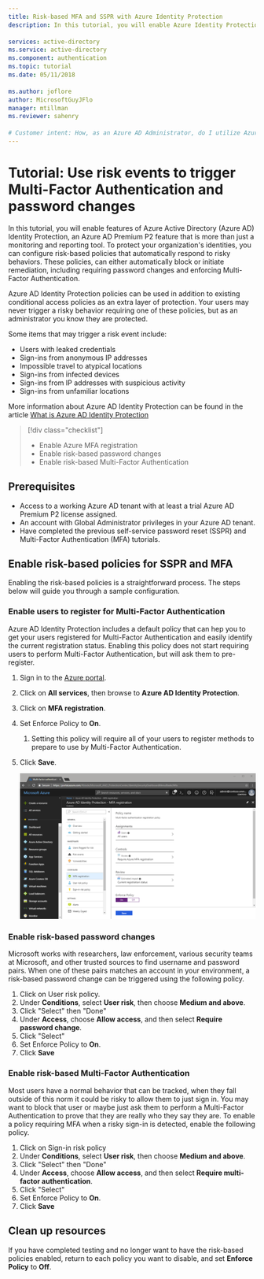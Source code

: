 ```yaml
---
title: Risk-based MFA and SSPR with Azure Identity Protection
description: In this tutorial, you will enable Azure Identity Protection integrations, for Multi-Factor Authentication and self-service password reset, to reduce risky behavior.

services: active-directory
ms.service: active-directory
ms.component: authentication
ms.topic: tutorial
ms.date: 05/11/2018

ms.author: joflore
author: MicrosoftGuyJFlo
manager: mtillman
ms.reviewer: sahenry

# Customer intent: How, as an Azure AD Administrator, do I utilize Azure AD Identity Protection to better protect the sign-in process.
---
```

# Tutorial: Use risk events to trigger Multi-Factor Authentication and password changes

In this tutorial, you will enable features of Azure Active Directory (Azure AD) Identity Protection, an Azure AD Premium P2 feature that is more than just a monitoring and reporting tool. To protect your organization's identities, you can configure risk-based policies that automatically respond to risky behaviors. These policies, can either automatically block or initiate remediation, including requiring password changes and enforcing Multi-Factor Authentication.

Azure AD Identity Protection policies can be used in addition to existing conditional access policies as an extra layer of protection. Your users may never trigger a risky behavior requiring one of these policies, but as an administrator you know they are protected.

Some items that may trigger a risk event include:

* Users with leaked credentials
* Sign-ins from anonymous IP addresses
* Impossible travel to atypical locations
* Sign-ins from infected devices
* Sign-ins from IP addresses with suspicious activity
* Sign-ins from unfamiliar locations

More information about Azure AD Identity Protection can be found in the article [What is Azure AD Identity Protection](../active-directory-identityprotection.md)

> [!div class="checklist"]
> * Enable Azure MFA registration
> * Enable risk-based password changes
> * Enable risk-based Multi-Factor Authentication

## Prerequisites

* Access to a working Azure AD tenant with at least a trial Azure AD Premium P2 license assigned.
* An account with Global Administrator privileges in your Azure AD tenant.
* Have completed the previous self-service password reset (SSPR) and Multi-Factor Authentication (MFA) tutorials.

## Enable risk-based policies for SSPR and MFA

Enabling the risk-based policies is a straightforward process. The steps below will guide you through a sample configuration.

### Enable users to register for Multi-Factor Authentication

Azure AD Identity Protection includes a default policy that can hep you to get your users registered for Multi-Factor Authentication and easily identify the current registration status. Enabling this policy does not start requiring users to perform Multi-Factor Authentication, but will ask them to pre-register.

1. Sign in to the [Azure portal](https://portal.azure.com).
1. Click on **All services**, then browse to **Azure AD Identity Protection**.
1. Click on **MFA registration**.
1. Set Enforce Policy to **On**.
   1. Setting this policy will require all of your users to register methods to prepare to use by Multi-Factor Authentication.
1. Click **Save**.

   ![Require users to register for MFA at sign-in using Azure AD Identity Protection](./media/tutorial-risk-based-sspr-mfa/risk-based-require-mfa-registration.png)

### Enable risk-based password changes

Microsoft works with researchers, law enforcement, various security teams at Microsoft, and other trusted sources to find username and password pairs. When one of these pairs matches an account in your environment, a risk-based password change can be triggered using the following policy.

1. Click on User risk policy.
1. Under **Conditions**, select **User risk**, then choose **Medium and above**.
1. Click "Select" then "Done"
1. Under **Access**, choose **Allow access**, and then select **Require password change**.
1. Click "Select"
1. Set Enforce Policy to **On**.
1. Click **Save**

### Enable risk-based Multi-Factor Authentication

Most users have a normal behavior that can be tracked, when they fall outside of this norm it could be risky to allow them to just sign in. You may want to block that user or maybe just ask them to perform a Multi-Factor Authentication to prove that they are really who they say they are. To enable a policy requiring MFA when a risky sign-in is detected, enable the following policy.

1. Click on Sign-in risk policy
1. Under **Conditions**, select **User risk**, then choose **Medium and above**.
1. Click "Select" then "Done"
1. Under **Access**, choose **Allow access**, and then select **Require multi-factor authentication**.
1. Click "Select"
1. Set Enforce Policy to **On**.
1. Click **Save**

## Clean up resources

If you have completed testing and no longer want to have the risk-based policies enabled, return to each policy you want to disable, and set **Enforce Policy** to **Off**.